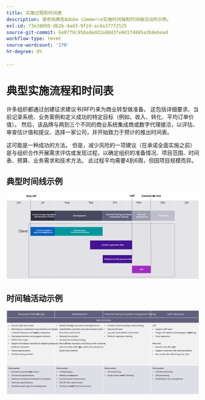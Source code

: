 ```yaml
---
title: 实施过程和时间表
description: 请参阅典型Adobe Commerce实施时间轴和时间轴活动的示例。
exl-id: 73e38098-db2b-4ad3-9f2d-ac8a377f2525
source-git-commit: 6e07f8c958adedd2a98d3fe0d174865a3b9ebead
workflow-type: tm+mt
source-wordcount: '170'
ht-degree: 0%

---
```



# 典型实施流程和时间表

许多组织都通过创建征求建议书(RFP)来为商业转型做准备。 这包括详细要求、当前记录系统、业务案例和定义成功的特定目标（例如，收入、转化、平均订单价值）。 然后，该品牌与两到三个不同的商业系统集成商或数字代理接洽，以评估、审查估计值和提议、选择一家公司，并开始致力于预计的推出时间表。

这可能是一种成功的方法。 但是，减少风险的一项建议（在承诺全面实施之前）是与组织合作开展需求评估或发现过程，以确定组织的准备情况、项目范围、时间表、预算、业务需求和技术方法。 此过程平均需要4到6周，但因项目规模而异。

## 典型时间线示例

![典型Commerce实施时间表示例](../../assets/playbooks/timeline-example.svg)

## 时间轴活动示例

![示例商务实施时间线活动](../../assets/playbooks/timeline-activities-example.svg)
